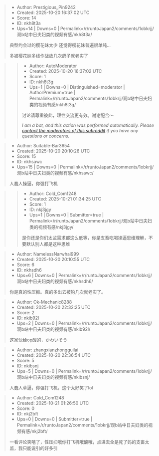 > - Author: Prestigious_Pin9242
> - Created: 2025-10-20 16:37:02 UTC
> - Score: 14
> - ID: nkh8t3a
> - Ups=14 | Downs=0 | Permalink=/r/runtoJapan2/comments/1obkrjj/观b站中日夫妇类的视频有感/nkh8t3a/
>
> 典型约会过的樱花妹太少 还觉得樱花妹普遍很单纯...
> 
> 多被樱花妹多线作战放几次鸽子就老实了

>> - Author: AutoModerator
>> - Created: 2025-10-20 16:37:02 UTC
>> - Score: 1
>> - ID: nkh8t3g
>> - Ups=1 | Downs=0 | Distinguished=moderator | AuthorPremium=true | Permalink=/r/runtoJapan2/comments/1obkrjj/观b站中日夫妇类的视频有感/nkh8t3g/
>>
>> 讨论请尊重彼此，理性交流更有效。谢谢配合～
>> 
>> 
>> *I am a bot, and this action was performed automatically. Please [contact the moderators of this subreddit](/message/compose/?to=/r/runtoJapan2) if you have any questions or concerns.*

> - Author: Suitable-Bar3654
> - Created: 2025-10-20 20:10:26 UTC
> - Score: 15
> - ID: nkhsawc
> - Ups=15 | Downs=0 | Permalink=/r/runtoJapan2/comments/1obkrjj/观b站中日夫妇类的视频有感/nkhsawc/
>
> 人蠢人操逼，你强打飞机

>> - Author: Cold_Com1248
>> - Created: 2025-10-21 01:34:25 UTC
>> - Score: 1
>> - ID: nkj3jgy
>> - Ups=1 | Downs=0 | Submitter=true | Permalink=/r/runtoJapan2/comments/1obkrjj/观b站中日夫妇类的视频有感/nkj3jgy/
>>
>> 是你还是你们太监需求都这么低等，你是支畜吃喝操逼思维理解，不要默认别人都是这种思维

> - Author: NamelessNarwhal999
> - Created: 2025-10-20 20:10:55 UTC
> - Score: 6
> - ID: nkhsdh6
> - Ups=6 | Downs=0 | Permalink=/r/runtoJapan2/comments/1obkrjj/观b站中日夫妇类的视频有感/nkhsdh6/
>
> 你是真的性压抑。真的多出去被钓几次就老实了。

> - Author: Ok-Mechanic8288
> - Created: 2025-10-20 22:32:25 UTC
> - Score: 2
> - ID: nkib92l
> - Ups=2 | Downs=0 | Permalink=/r/runtoJapan2/comments/1obkrjj/观b站中日夫妇类的视频有感/nkib92l/
>
> 这家伙给op酸的，かわいそう

> - Author: zhangxianzhongguilai
> - Created: 2025-10-20 22:36:54 UTC
> - Score: 5
> - ID: nkibsnj
> - Ups=5 | Downs=0 | Permalink=/r/runtoJapan2/comments/1obkrjj/观b站中日夫妇类的视频有感/nkibsnj/
>
> 人蠢人草逼，你强打飞机，这个太好笑了lol

> - Author: Cold_Com1248
> - Created: 2025-10-21 01:26:50 UTC
> - Score: 0
> - ID: nkj2bft
> - Ups=0 | Downs=0 | Submitter=true | Permalink=/r/runtoJapan2/comments/1obkrjj/观b站中日夫妇类的视频有感/nkj2bft/
>
> 一看评论笑嘻了，性压抑哦你打飞机哦酸哦，点进去全是死了妈的支畜太监，我只能说引的好多引

